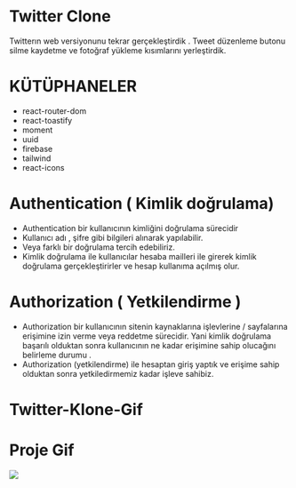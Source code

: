 
 # Twitter Clone   

 Twitterın web  versiyonunu tekrar  gerçekleştirdik . Tweet düzenleme butonu silme kaydetme ve fotoğraf yükleme kısımlarını yerleştirdik.


# KÜTÜPHANELER  


- react-router-dom  
- react-toastify
- moment
- uuid 
- firebase 
- tailwind
- react-icons



# Authentication ( Kimlik doğrulama)
 - Authentication bir kullanıcının kimliğini doğrulama sürecidir
 - Kullanıcı adı , şifre gibi bilgileri alınarak yapılabilir. 
 - Veya farklı bir doğrulama tercih edebiliriz.
 - Kimlik doğrulama ile kullanıcılar hesaba mailleri ile girerek kimlik doğrulama gerçekleştirirler ve hesap kullanıma açılmış olur.


# Authorization ( Yetkilendirme )

- Authorization bir kullanıcının sitenin kaynaklarına işlevlerine / sayfalarına erişimine izin verme veya reddetme sürecidir. Yani kimlik doğrulama başarılı olduktan sonra kullanıcının ne kadar erişimine sahip olucağını belirleme durumu .
- Authorization (yetkilendirme) ile hesaptan giriş yaptık ve erişime sahip olduktan sonra yetkiledirmemiz kadar işleve sahibiz.

# Twitter-Klone-Gif

<h1>Proje Gif</h1>

<img src="./twitweklonu.gif">

